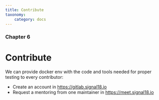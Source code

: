 ```yaml
---
title: Contribute
taxonomy:
    category: docs
---
```

### Chapter 6

# Contribute

We can provide docker env with the code and tools needed for proper testing to every contributor:

- Create an account in https://gitlab.signal18.io      
- Request a mentoring from one maintainer in https://meet.signal18.io
